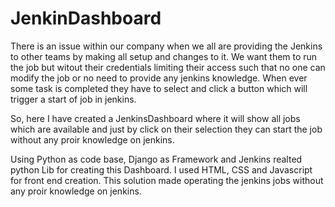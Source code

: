 # JenkinDashboard
There is an issue within our company when we all are providing the Jenkins to other teams by making all setup and changes to it.
We want them to run the job but witout their credentials limiting their access such that no one can modify the job or no need to provide any jenkins knowledge.
When ever some task is completed they have to select and click a button which will trigger a start of job in jenkins.

So, here I have created a JenkinsDashboard where it will show all jobs which are available and just by click on their selection they can start the job without
any proir knowledge on jenkins.

Using Python as code base, Django as Framework and Jenkins realted python Lib for creating this Dashboard.
I used HTML, CSS and Javascript for front end creation. This solution made operating the jenkins jobs without any proir knowledge on jenkins.
